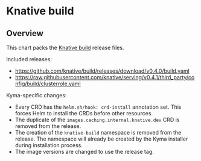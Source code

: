 # Knative build

## Overview

This chart packs the [Knative build](https://github.com/knative/build) release files.

Included releases:
 * https://github.com/knative/build/releases/download/v0.4.0/build.yaml
 * https://raw.githubusercontent.com/knative/serving/v0.4.1/third_party/config/build/clusterrole.yaml

Kyma-specific changes:
 * Every CRD has the `helm.sh/hook: crd-install` annotation set. This forces Helm to install the CRDs before other resources.
 * The duplicate of the `images.caching.internal.knative.dev` CRD is removed from the release.
 * The creation of the `knative-build` namespace is removed from the release. The namespace will already be created by the Kyma installer during installation process.
 * The image versions are changed to use the release tag.